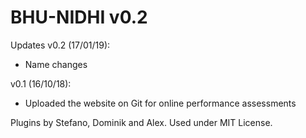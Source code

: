 # BHU-NIDHI v0.2
Updates v0.2 (17/01/19):
- Name changes

v0.1 (16/10/18):
- Uploaded the website on Git for online performance assessments

Plugins by Stefano, Dominik and Alex. Used under MIT License.
